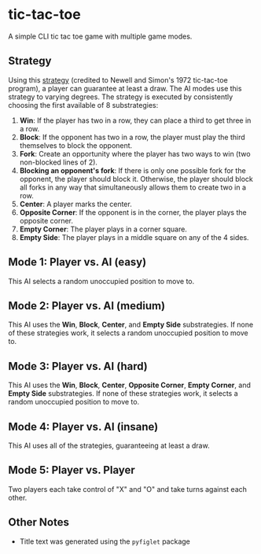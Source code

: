 # tic-tac-toe
A simple CLI tic tac toe game with multiple game modes.

## Strategy
Using this <a href="https://en.wikipedia.org/wiki/Tic-tac-toe#Strategy">strategy</a> (credited to Newell and Simon's 1972 tic-tac-toe program), a player can guarantee at least a draw. The AI modes use this strategy to varying degrees. The strategy is executed by consistently choosing the first available of 8 substrategies:

1. **Win**: If the player has two in a row, they can place a third to get three in a row.
2. **Block**: If the opponent has two in a row, the player must play the third themselves to block the opponent.
3. **Fork**: Create an opportunity where the player has two ways to win (two non-blocked lines of 2).
4. **Blocking an opponent's fork**: If there is only one possible fork for the opponent, the player should block it. Otherwise, the player should block all forks in any way that simultaneously allows them to create two in a row. 
5. **Center**: A player marks the center.
6. **Opposite Corner**: If the opponent is in the corner, the player plays the opposite corner.
7. **Empty Corner**: The player plays in a corner square.
8. **Empty Side**: The player plays in a middle square on any of the 4 sides.

## Mode 1: Player vs. AI (easy)
This AI selects a random unoccupied position to move to.

## Mode 2: Player vs. AI (medium)
This AI uses the **Win**, **Block**, **Center**, and **Empty Side** substrategies. If none of these strategies work, it selects a random unoccupied position to move to.

## Mode 3: Player vs. AI (hard)
This AI uses the **Win**, **Block**, **Center**, **Opposite Corner**, **Empty Corner**, and **Empty Side** substrategies. If none of these strategies work, it selects a random unoccupied position to move to.

## Mode 4: Player vs. AI (insane)
This AI uses all of the strategies, guaranteeing at least a draw.

## Mode 5: Player vs. Player
Two players each take control of "X" and "O" and take turns against each other.

## Other Notes
* Title text was generated using the `pyfiglet` package
